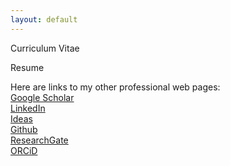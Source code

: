 ```yaml
---
layout: default
---
```


Curriculum Vitae <i class="fa fa-download"> </i>

Resume <i class="fa fa-download"> </i>

Here are links to my other professional web pages:<br>
[Google Scholar](https://scholar.google.com/citations?user=wj_yfJMAAAAJ&hl=en&oi=sra) <br>
[LinkedIn](https://www.linkedin.com/in/dasdebasmita) <br>
[Ideas](https://ideas.repec.org/f/pda898.html) <br>
[Github](https://github.com/debasmita-das-econ) <br>
[ResearchGate](https://www.researchgate.net/profile/Debasmita-Das-3) <br>
[ORCiD](https://orcid.org/0000-0003-3339-570X) <br>

<i class="ai ai-google-scholar ai-2x"> </i>
<i class="far fa-envelope"> </i>
<i class="fab fa-github"> </i>
<i class="fab fa-linkedin"> </i>
<i class="ai ai-ideas-repec ai-2x"> </i>
<i class="ai ai-researchgate ai-2x"> </i>
<i class="ai ai-ssrn ai-2x"> </i>
<i class="ai ai-orcid ai-2x"> </i>
<br>
